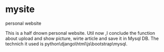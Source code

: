 # mysite
personal website


This is a half dnown personal website. Util now ,I conclude the function about upload and show picture, wirte article and save it in Mysql DB. The technich it used is python\django\html\js\bootstrap\mysql.
